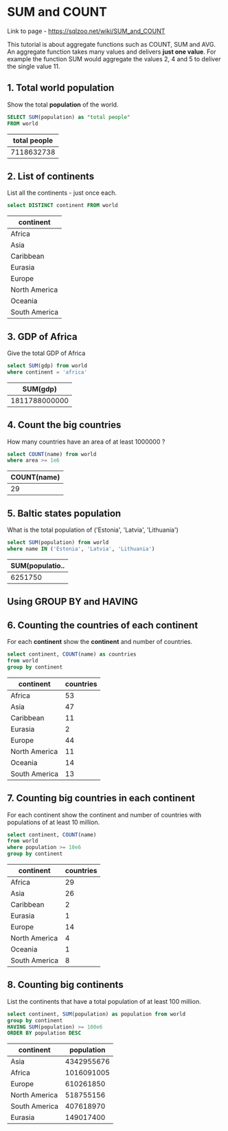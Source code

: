 # SUM and COUNT

Link to page - https://sqlzoo.net/wiki/SUM_and_COUNT

This tutorial is about aggregate functions such as COUNT, SUM and AVG. An aggregate function takes many values and delivers **just one value**. For example the function SUM would aggregate the values 2, 4 and 5 to deliver the single value 11.

## 1. Total world population

Show the total **population** of the world. 

```sql
SELECT SUM(population) as "total people"
FROM world
```

| total people |
|--------------|
|   7118632738 |

## 2. List of continents

List all the continents - just once each.

```sql
select DISTINCT continent FROM world
```

|   continent   |
|---------------|
| Africa        |
| Asia          |
| Caribbean     |
| Eurasia       |
| Europe        |
| North America |
| Oceania       |
| South America |

## 3. GDP of Africa

Give the total GDP of Africa

```sql
select SUM(gdp) from world
where continent = 'africa'
```

|   SUM(gdp)    |
|---------------|
| 1811788000000 |

## 4. Count the big countries

How many countries have an area of at least 1000000 ?

```sql
select COUNT(name) from world
where area >= 1e6
```

| COUNT(name) |
|-------------|
|          29 |

## 5. Baltic states population

What is the total population of ('Estonia', 'Latvia', 'Lithuania')

```sql
select SUM(population) from world
where name IN ('Estonia', 'Latvia', 'Lithuania') 
```

| SUM(populatio.. |
|-----------------|
|         6251750 |

## Using GROUP BY and HAVING

## 6. Counting the countries of each continent

For each **continent** show the **continent** and number of countries.

```sql
select continent, COUNT(name) as countries
from world
group by continent
```

|   continent   | countries |
|---------------|-----------|
| Africa        |        53 |
| Asia          |        47 |
| Caribbean     |        11 |
| Eurasia       |         2 |
| Europe        |        44 |
| North America |        11 |
| Oceania       |        14 |
| South America |        13 |

## 7. Counting big countries in each continent

For each continent show the continent and number of countries with populations of at least 10 million.

```sql
select continent, COUNT(name)
from world
where population >= 10e6
group by continent
```

|   continent   | countries |
|---------------|-----------|
| Africa        |        29 |
| Asia          |        26 |
| Caribbean     |         2 |
| Eurasia       |         1 |
| Europe        |        14 |
| North America |         4 |
| Oceania       |         1 |
| South America |         8 |

## 8. Counting big continents

List the continents that have a total population of at least 100 million.

```sql
select continent, SUM(population) as population from world
group by continent
HAVING SUM(population) >= 100e6
ORDER BY population DESC
```

|   continent   | population |
|---------------|------------|
| Asia          | 4342955676 |
| Africa        | 1016091005 |
| Europe        |  610261850 |
| North America |  518755156 |
| South America |  407618970 |
| Eurasia       |  149017400 |

